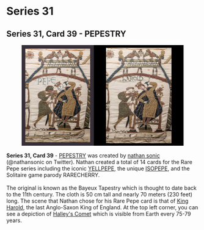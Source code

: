 # Series 31

## Series 31, Card 39 - PEPESTRY

<figure><img src="../../../.gitbook/assets/S31 C39 - PEPESTRY card and source.jpg" alt=""><figcaption></figcaption></figure>

**Series 31, Card 39** - [PEPESTRY](https://pepe.wtf/asset/PEPESTRY) was created by [nathan sonic](https://pepe.wtf/artists/nathan-sonic) (@nathansonic on Twitter). Nathan created a total of 14 cards for the Rare Pepe series including the iconic [YELLPEPE](https://pepe.wtf/asset/YELLPEPE), the unique [ISOPEPE](https://pepe.wtf/asset/ISOPEPE), and the Solitaire game parody RARECHERRY.\
\
The original is known as the Bayeux Tapestry which is thought to date back to the 11th century. The cloth is 50 cm tall and nearly 70 meters (230 feet) long. The scene that Nathan chose for his Rare Pepe card is that of  [King Harold](https://en.wikipedia.org/wiki/Harold\_Godwinson), the last Anglo-Saxon King of England. At the top left corner, you can see a depiction of [Halley's Comet](https://en.wikipedia.org/wiki/Halley's\_Comet) which is visible from Earth every 75-79 years.&#x20;
